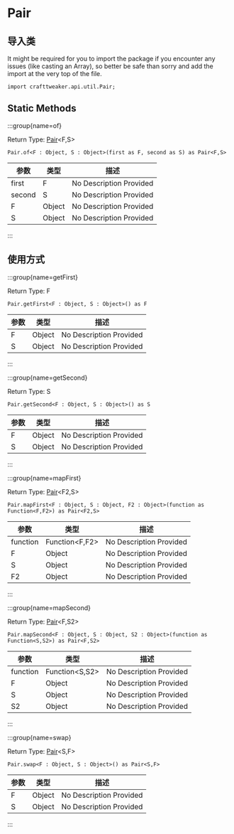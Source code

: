 # Pair

## 导入类

It might be required for you to import the package if you encounter any issues (like casting an Array), so better be safe than sorry and add the import at the very top of the file.
```zenscript
import crafttweaker.api.util.Pair;
```


## Static Methods

:::group{name=of}

Return Type: [Pair](/vanilla/api/util/Pair)&lt;F,S&gt;

```zenscript
Pair.of<F : Object, S : Object>(first as F, second as S) as Pair<F,S>
```

| 参数     | 类型     | 描述                      |
| ------ | ------ | ----------------------- |
| first  | F      | No Description Provided |
| second | S      | No Description Provided |
| F      | Object | No Description Provided |
| S      | Object | No Description Provided |


:::

## 使用方式

:::group{name=getFirst}

Return Type: F

```zenscript
Pair.getFirst<F : Object, S : Object>() as F
```

| 参数 | 类型     | 描述                      |
| -- | ------ | ----------------------- |
| F  | Object | No Description Provided |
| S  | Object | No Description Provided |


:::

:::group{name=getSecond}

Return Type: S

```zenscript
Pair.getSecond<F : Object, S : Object>() as S
```

| 参数 | 类型     | 描述                      |
| -- | ------ | ----------------------- |
| F  | Object | No Description Provided |
| S  | Object | No Description Provided |


:::

:::group{name=mapFirst}

Return Type: [Pair](/vanilla/api/util/Pair)&lt;F2,S&gt;

```zenscript
Pair.mapFirst<F : Object, S : Object, F2 : Object>(function as Function<F,F2>) as Pair<F2,S>
```

| 参数       | 类型                               | 描述                      |
| -------- | -------------------------------- | ----------------------- |
| function | Function&lt;F,F2&gt; | No Description Provided |
| F        | Object                           | No Description Provided |
| S        | Object                           | No Description Provided |
| F2       | Object                           | No Description Provided |


:::

:::group{name=mapSecond}

Return Type: [Pair](/vanilla/api/util/Pair)&lt;F,S2&gt;

```zenscript
Pair.mapSecond<F : Object, S : Object, S2 : Object>(function as Function<S,S2>) as Pair<F,S2>
```

| 参数       | 类型                               | 描述                      |
| -------- | -------------------------------- | ----------------------- |
| function | Function&lt;S,S2&gt; | No Description Provided |
| F        | Object                           | No Description Provided |
| S        | Object                           | No Description Provided |
| S2       | Object                           | No Description Provided |


:::

:::group{name=swap}

Return Type: [Pair](/vanilla/api/util/Pair)&lt;S,F&gt;

```zenscript
Pair.swap<F : Object, S : Object>() as Pair<S,F>
```

| 参数 | 类型     | 描述                      |
| -- | ------ | ----------------------- |
| F  | Object | No Description Provided |
| S  | Object | No Description Provided |


:::


